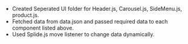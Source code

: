 - Created Seperated UI folder for Header.js, Carousel.js, SideMenu.js, product.js.
- Fetched data from data.json and passed required data to each component listed above.
- Used Splide.js move listener to change data dynamically.

